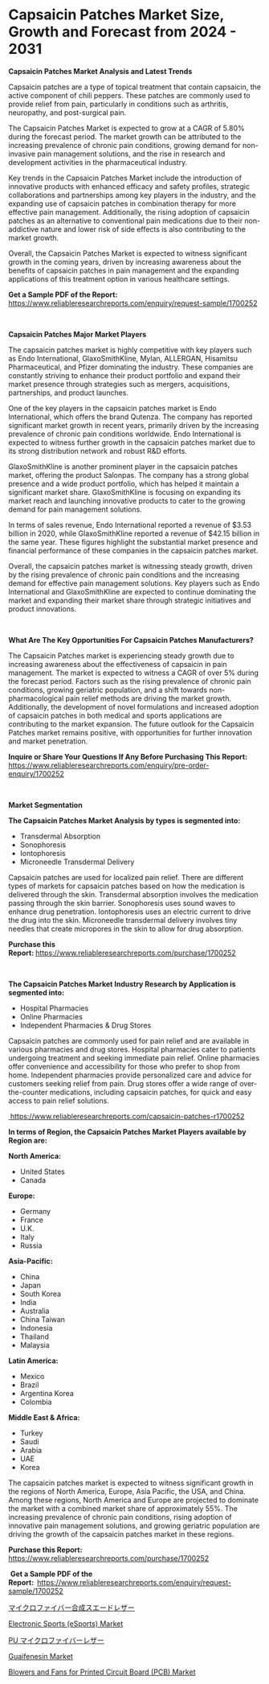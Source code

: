<p><h1>Capsaicin Patches Market Size, Growth and Forecast from 2024 - 2031</h1></p><p><strong>Capsaicin Patches Market Analysis and Latest Trends</strong></p>
<p><p>Capsaicin patches are a type of topical treatment that contain capsaicin, the active component of chili peppers. These patches are commonly used to provide relief from pain, particularly in conditions such as arthritis, neuropathy, and post-surgical pain.</p><p>The Capsaicin Patches Market is expected to grow at a CAGR of 5.80% during the forecast period. The market growth can be attributed to the increasing prevalence of chronic pain conditions, growing demand for non-invasive pain management solutions, and the rise in research and development activities in the pharmaceutical industry.</p><p>Key trends in the Capsaicin Patches Market include the introduction of innovative products with enhanced efficacy and safety profiles, strategic collaborations and partnerships among key players in the industry, and the expanding use of capsaicin patches in combination therapy for more effective pain management. Additionally, the rising adoption of capsaicin patches as an alternative to conventional pain medications due to their non-addictive nature and lower risk of side effects is also contributing to the market growth.</p><p>Overall, the Capsaicin Patches Market is expected to witness significant growth in the coming years, driven by increasing awareness about the benefits of capsaicin patches in pain management and the expanding applications of this treatment option in various healthcare settings.</p></p>
<p><strong>Get a Sample PDF of the Report:&nbsp;</strong> <a href="https://www.reliableresearchreports.com/enquiry/request-sample/1700252">https://www.reliableresearchreports.com/enquiry/request-sample/1700252</a></p>
<p>&nbsp;</p>
<p><strong>Capsaicin Patches Major Market Players</strong></p>
<p><p>The capsaicin patches market is highly competitive with key players such as Endo International, GlaxoSmithKline, Mylan, ALLERGAN, Hisamitsu Pharmaceutical, and Pfizer dominating the industry. These companies are constantly striving to enhance their product portfolio and expand their market presence through strategies such as mergers, acquisitions, partnerships, and product launches.</p><p>One of the key players in the capsaicin patches market is Endo International, which offers the brand Qutenza. The company has reported significant market growth in recent years, primarily driven by the increasing prevalence of chronic pain conditions worldwide. Endo International is expected to witness further growth in the capsaicin patches market due to its strong distribution network and robust R&D efforts.</p><p>GlaxoSmithKline is another prominent player in the capsaicin patches market, offering the product Salonpas. The company has a strong global presence and a wide product portfolio, which has helped it maintain a significant market share. GlaxoSmithKline is focusing on expanding its market reach and launching innovative products to cater to the growing demand for pain management solutions.</p><p>In terms of sales revenue, Endo International reported a revenue of $3.53 billion in 2020, while GlaxoSmithKline reported a revenue of $42.15 billion in the same year. These figures highlight the substantial market presence and financial performance of these companies in the capsaicin patches market.</p><p>Overall, the capsaicin patches market is witnessing steady growth, driven by the rising prevalence of chronic pain conditions and the increasing demand for effective pain management solutions. Key players such as Endo International and GlaxoSmithKline are expected to continue dominating the market and expanding their market share through strategic initiatives and product innovations.</p></p>
<p>&nbsp;</p>
<p><strong>What Are The Key Opportunities For Capsaicin Patches Manufacturers?</strong></p>
<p><p>The Capsaicin Patches market is experiencing steady growth due to increasing awareness about the effectiveness of capsaicin in pain management. The market is expected to witness a CAGR of over 5% during the forecast period. Factors such as the rising prevalence of chronic pain conditions, growing geriatric population, and a shift towards non-pharmacological pain relief methods are driving the market growth. Additionally, the development of novel formulations and increased adoption of capsaicin patches in both medical and sports applications are contributing to the market expansion. The future outlook for the Capsaicin Patches market remains positive, with opportunities for further innovation and market penetration.</p></p>
<p><strong>Inquire or Share Your Questions If Any Before Purchasing This Report:</strong> <a href="https://www.reliableresearchreports.com/enquiry/pre-order-enquiry/1700252">https://www.reliableresearchreports.com/enquiry/pre-order-enquiry/1700252</a></p>
<p>&nbsp;</p>
<p><strong>Market Segmentation</strong></p>
<p><strong>The Capsaicin Patches Market Analysis by types is segmented into:</strong></p>
<p><ul><li>Transdermal Absorption</li><li>Sonophoresis</li><li>Iontophoresis</li><li>Microneedle Transdermal Delivery</li></ul></p>
<p><p>Capsaicin patches are used for localized pain relief. There are different types of markets for capsaicin patches based on how the medication is delivered through the skin. Transdermal absorption involves the medication passing through the skin barrier. Sonophoresis uses sound waves to enhance drug penetration. Iontophoresis uses an electric current to drive the drug into the skin. Microneedle transdermal delivery involves tiny needles that create micropores in the skin to allow for drug absorption.</p></p>
<p><strong>Purchase this Report:&nbsp;</strong><a href="https://www.reliableresearchreports.com/purchase/1700252">https://www.reliableresearchreports.com/purchase/1700252</a></p>
<p>&nbsp;</p>
<p><strong>The Capsaicin Patches Market Industry Research by Application is segmented into:</strong></p>
<p><ul><li>Hospital Pharmacies</li><li>Online Pharmacies</li><li>Independent Pharmacies & Drug Stores</li></ul></p>
<p><p>Capsaicin patches are commonly used for pain relief and are available in various pharmacies and drug stores. Hospital pharmacies cater to patients undergoing treatment and seeking immediate pain relief. Online pharmacies offer convenience and accessibility for those who prefer to shop from home. Independent pharmacies provide personalized care and advice for customers seeking relief from pain. Drug stores offer a wide range of over-the-counter medications, including capsaicin patches, for quick and easy access to pain relief solutions.</p></p>
<p><a href="https://www.reliableresearchreports.com/capsaicin-patches-r1700252">&nbsp;https://www.reliableresearchreports.com/capsaicin-patches-r1700252</a></p>
<p><strong>In terms of Region, the Capsaicin Patches Market Players available by Region are:</strong></p>
<p>
    <p> <strong> North America: </strong>
        <ul>
            <li>United States</li>
            <li>Canada</li>
        </ul>
        </p> 
    <p> <strong> Europe: </strong>
        <ul>
            <li>Germany</li>
            <li>France</li>
            <li>U.K.</li>
            <li>Italy</li>
            <li>Russia</li>
        </ul>
        </p> 
    <p> <strong> Asia-Pacific: </strong>
        <ul>
            <li>China</li>
            <li>Japan</li>
            <li>South Korea</li>
            <li>India</li>
            <li>Australia</li>
            <li>China Taiwan</li>
            <li>Indonesia</li>
            <li>Thailand</li>
            <li>Malaysia</li>
        </ul>
        </p> 
    <p> <strong> Latin America: </strong>
        <ul>
            <li>Mexico</li>
            <li>Brazil</li>
            <li>Argentina Korea</li>
            <li>Colombia</li>
        </ul>
        </p> 
    <p> <strong> Middle East & Africa: </strong>
        <ul>
            <li>Turkey</li>
            <li>Saudi</li>
            <li>Arabia</li>
            <li>UAE</li>
            <li>Korea</li>
        </ul>
    </p>
    </p>
<p><p>The capsaicin patches market is expected to witness significant growth in the regions of North America, Europe, Asia Pacific, the USA, and China. Among these regions, North America and Europe are projected to dominate the market with a combined market share of approximately 55%. The increasing prevalence of chronic pain conditions, rising adoption of innovative pain management solutions, and growing geriatric population are driving the growth of the capsaicin patches market in these regions.</p></p>
<p><strong>Purchase this Report: </strong><a href="https://www.reliableresearchreports.com/purchase/1700252">https://www.reliableresearchreports.com/purchase/1700252</a></p>
<p>&nbsp;<strong>Get a Sample PDF of the Report:&nbsp;&nbsp;</strong><a href="https://www.reliableresearchreports.com/enquiry/request-sample/1700252">https://www.reliableresearchreports.com/enquiry/request-sample/1700252</a></p>
<p><strong></strong></p>
<p><p><a href="https://github.com/decker5351/Market-Research-Report-List-1/blob/main/965483458185.md">マイクロファイバー合成スエードレザー</a></p><p><a href="https://www.linkedin.com/pulse/decoding-electronic-sports-esports-market-metrics-share-qnzee">Electronic Sports (eSports) Market</a></p><p><a href="https://github.com/KaydenJohns1964/Market-Research-Report-List-1/blob/main/173407058184.md">PU マイクロファイバーレザー</a></p><p><a href="https://github.com/mancsybtousav/Market-Research-Report-List-2/blob/main/guaifenesin-market.md">Guaifenesin Market</a></p><p><a href="https://www.linkedin.com/pulse/blowers-fans-printed-circuit-board-pcb-market-key-successful-nrfee">Blowers and Fans for Printed Circuit Board (PCB) Market</a></p></p>